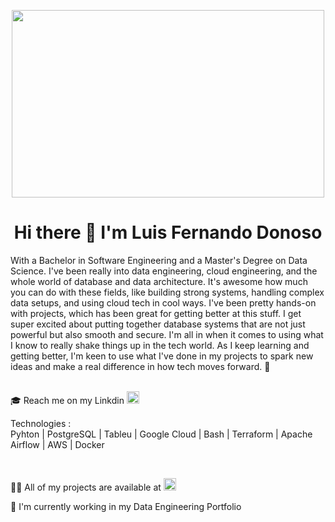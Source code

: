 
 <div>
   <p align="center">
      <img src="https://user-images.githubusercontent.com/112567953/229839679-0ecfd782-b7d9-4d25-900a-030be8efcb68.gif" alt="" width="500px" height="300px" />
   </p>
</div>

<div>
   <h1 align="center">
    Hi there 👋 I'm Luis Fernando Donoso
   </h1>
</div>
<div>
With a Bachelor in Software Engineering and a Master's Degree on Data Science. I've been really into data engineering, cloud engineering, and the whole world of database and data architecture. It's awesome how much you can do with these fields, like building strong systems, handling complex data setups, and using cloud tech in cool ways. I've been pretty hands-on with projects, which has been great for getting better at this stuff. I get super excited about putting together database systems that are not just powerful but also smooth and secure. I'm all in when it comes to using what I know to really shake things up in the tech world. As I keep learning and getting better, I'm keen to use what I've done in my projects to spark new ideas and make a real difference in how tech moves forward. 🦾
</div>
<br><div>
 <div>
<p>🎓 Reach me on my Linkdin  <a href="https://www.linkedin.com/in/luis-fernando-donoso-872531220/" ><img src="https://pngimg.com/uploads/linkedIn/linkedIn_PNG39.png" alt="" width="20px" height="20px" /></a></p>
</div>
 <div><p>Technologies : <br>
  Pyhton | PostgreSQL |  Tableu | Google Cloud | Bash | Terraform | Apache Airflow | AWS | Docker </p></div>
<div>
<br><p> 👨‍💻 All of my projects are available at <a href="https://github.com/luisferdonoso"><img src="https://th.bing.com/th/id/OIP.D_Gm8IGCvkqmOgtU2hueVwHaHS?pid=ImgDet&rs=1" alt="" width="20px" height="20px" /></a></p>
<p>💼 I'm currently working in my Data Engineering Portfolio</p>


